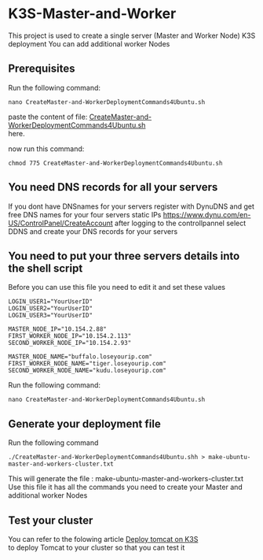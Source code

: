 # K3S-Master-and-Worker
This project is used to create a single server (Master and Worker Node) K3S deployment
You can add additional worker Nodes

## Prerequisites
Run the following command:
```
nano CreateMaster-and-WorkerDeploymentCommands4Ubuntu.sh
```
paste the content of file: [CreateMaster-and-WorkerDeploymentCommands4Ubuntu.sh](https://github.com/nic0michael/K3S-Master-and-Worker/blob/master/CreateMaster-and-WorkerDeploymentCommands4Ubuntu.sh)\
here.

now run this command:
```
chmod 775 CreateMaster-and-WorkerDeploymentCommands4Ubuntu.sh
```

## You need DNS records for all your servers
If you dont have DNSnames for your servers register with DynuDNS and get free DNS names for your four servers static IPs
https://www.dynu.com/en-US/ControlPanel/CreateAccount
after logging to the controllpannel select DDNS and create your DNS records for your servers

## You need to put your three servers details into the shell script
Before you can use this file you need to edit it and set these values
```
LOGIN_USER1="YourUserID"
LOGIN_USER2="YourUserID"
LOGIN_USER3="YourUserID"

MASTER_NODE_IP="10.154.2.88"
FIRST_WORKER_NODE_IP="10.154.2.113"
SECOND_WORKER_NODE_IP="10.154.2.93"

MASTER_NODE_NAME="buffalo.loseyourip.com"
FIRST_WORKER_NODE_NAME="tiger.loseyourip.com"
SECOND_WORKER_NODE_NAME="kudu.loseyourip.com"
```

 

Run the following command:
```
nano CreateMaster-and-WorkerDeploymentCommands4Ubuntu.sh
```

## Generate your deployment file
Run the following command 
```
./CreateMaster-and-WorkerDeploymentCommands4Ubuntu.shh > make-ubuntu-master-and-workers-cluster.txt
```

This will generate the file :  make-ubuntu-master-and-workers-cluster.txt\
Use this file it has all the commands you need to create your Master and additional worker Nodes

## Test your cluster
You can refer to the folowing article [Deploy tomcat on K3S](http://rino.kozow.com/dvp/posts/tomcat-on-a-single-instance-of-k3s/)\
to deploy Tomcat to your cluster so that you can test it
